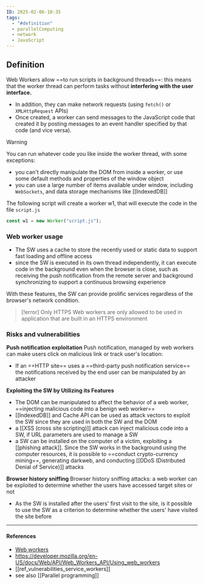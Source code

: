 ```yaml
---
ID: 2025-02-06-10:35
tags:
  - "#definition"
  - parallelComputing
  - network
  - JavaScript
---
```

## Definition

Web Workers allow ==to run scripts in background threads==: this means that the worker thread can perform tasks without **interfering with the user interface.**
- In addition, they can make network requests (using `fetch()` or `XMLHttpRequest` APIs)
- Once created, a worker can send messages to the JavaScript code that created it by posting messages to an event handler specified by that code (and vice versa).

> [!WARNING]
> You can run whatever code you like inside the worker thread, with some exceptions:
> - you can't directly manipulate the DOM from inside a worker, or use some default methods and properties of the window object
> - you can use a large number of items available under window, including `WebSockets`, and data storage mechanisms like [[IndexedDB]]

The following script will create a worker w1, that will execute the code in the file `script.js`

```javascript
const w1 = new Worker("script.js");
```

### Web worker usage

- The SW uses a cache to store the recently used or static data to support fast loading and offline access
- since the SW is executed in its own thread independently, it can execute code in the background even when the browser is close, such as receiving the push notification from the remote server and background synchronizing to support a continuous browsing experience

With these features, the SW can provide prolific services regardless of the browser's network condition.

> [!error] Only HTTPS
> Web workers are only allowed to be used in application that are built in an HTTPS environment

### Risks and vulnerabilities

**Push notification exploitation**
Push notification, managed by web workers can make users click on malicious link or track user's location:
- If an ==HTTP site== uses a ==third-party push notification service== the notifications received by the end user can be manipulated by an attacker

**Exploiting the SW by Utilizing its Features**
- The DOM can be manipulated to affect the behavior of a web worker, ==injecting malicious code into a benign web worker==
- [[IndexedDB]] and Cache API can be used as attack vectors to exploit the SW since they are used in both the SW and the DOM
- a [[XSS (cross site scripting)]] attack can inject malicious code into a SW, if URL parameters are used to manage a SW
- a SW can be installed on the computer of a victim, exploiting a [[phishing attack]]. Since the SW works in the background using the computer resources, it is possible to ==conduct crypto-currency mining==, generating darkweb, and conducting [[DDoS (Distributed Denial of Service)]] attacks

**Browser history sniffing**
Browser history sniffing attacks: a web worker can be exploited to determine whether the users have accessed target sites or not
- As the SW is installed after the users' first visit to the site, is it possible to use the SW as a criterion to determine whether the users' have visited the site before

---
#### References
- [Web workers](https://www.youtube.com/watch?v=JMKLXGwltGc) 
- https://developer.mozilla.org/en-US/docs/Web/API/Web_Workers_API/Using_web_workers
- [[ref_vulnerabilities_service_workers]]
- see also [[Parallel programming]]
